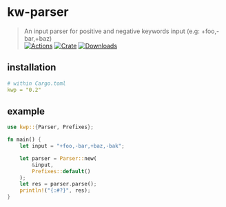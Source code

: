 # kw-parser
> An input parser for positive and negative keywords input (e.g: +foo,-bar,+baz)  
[![Actions](https://img.shields.io/github/workflow/status/sycer-dev/kwp/kwp?style=flat)](https://github.com/sycer-dev/kwp/actions)
[![Crate](https://img.shields.io/crates/v/kwp.svg?style=flat)](https://crates.io/crates/kwp)
[![Downloads](https://img.shields.io/crates/d/kwp.svg?style=flat)](https://crates.io/crates/kwp)

## installation
```yml
# within Cargo.toml
kwp = "0.2"
```

## example
```rust
use kwp::{Parser, Prefixes};

fn main() {
    let input = "+foo,-bar,+baz,-bak";

    let parser = Parser::new(
        &input,
        Prefixes::default()
    );
    let res = parser.parse();
    println!("{:#?}", res);
}
```